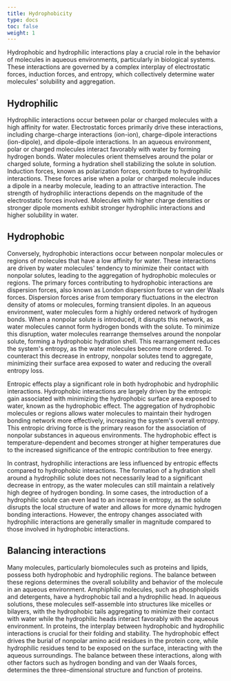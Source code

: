 ```yaml
---
title: Hydrophobicity
type: docs
toc: false
weight: 1
---
```


Hydrophobic and hydrophilic interactions play a crucial role in the behavior of molecules in aqueous environments, particularly in biological systems.
These interactions are governed by a complex interplay of electrostatic forces, induction forces, and entropy, which collectively determine water molecules' solubility and aggregation.

## Hydrophilic

Hydrophilic interactions occur between polar or charged molecules with a high affinity for water.
Electrostatic forces primarily drive these interactions, including charge-charge interactions (ion-ion), charge-dipole interactions (ion-dipole), and dipole-dipole interactions.
In an aqueous environment, polar or charged molecules interact favorably with water by forming hydrogen bonds.
Water molecules orient themselves around the polar or charged solute, forming a hydration shell stabilizing the solute in solution.
Induction forces, known as polarization forces, contribute to hydrophilic interactions.
These forces arise when a polar or charged molecule induces a dipole in a nearby molecule, leading to an attractive interaction.
The strength of hydrophilic interactions depends on the magnitude of the electrostatic forces involved.
Molecules with higher charge densities or stronger dipole moments exhibit stronger hydrophilic interactions and higher solubility in water.

## Hydrophobic

Conversely, hydrophobic interactions occur between nonpolar molecules or regions of molecules that have a low affinity for water.
These interactions are driven by water molecules' tendency to minimize their contact with nonpolar solutes, leading to the aggregation of hydrophobic molecules or regions.
The primary forces contributing to hydrophobic interactions are dispersion forces, also known as London dispersion forces or van der Waals forces.
Dispersion forces arise from temporary fluctuations in the electron density of atoms or molecules, forming transient dipoles.
In an aqueous environment, water molecules form a highly ordered network of hydrogen bonds.
When a nonpolar solute is introduced, it disrupts this network, as water molecules cannot form hydrogen bonds with the solute.
To minimize this disruption, water molecules rearrange themselves around the nonpolar solute, forming a hydrophobic hydration shell.
This rearrangement reduces the system's entropy, as the water molecules become more ordered.
To counteract this decrease in entropy, nonpolar solutes tend to aggregate, minimizing their surface area exposed to water and reducing the overall entropy loss.

Entropic effects play a significant role in both hydrophobic and hydrophilic interactions.
Hydrophobic interactions are largely driven by the entropic gain associated with minimizing the hydrophobic surface area exposed to water, known as the hydrophobic effect.
The aggregation of hydrophobic molecules or regions allows water molecules to maintain their hydrogen bonding network more effectively, increasing the system's overall entropy.
This entropic driving force is the primary reason for the association of nonpolar substances in aqueous environments.
The hydrophobic effect is temperature-dependent and becomes stronger at higher temperatures due to the increased significance of the entropic contribution to free energy.

In contrast, hydrophilic interactions are less influenced by entropic effects compared to hydrophobic interactions.
The formation of a hydration shell around a hydrophilic solute does not necessarily lead to a significant decrease in entropy, as the water molecules can still maintain a relatively high degree of hydrogen bonding.
In some cases, the introduction of a hydrophilic solute can even lead to an increase in entropy, as the solute disrupts the local structure of water and allows for more dynamic hydrogen bonding interactions.
However, the entropy changes associated with hydrophilic interactions are generally smaller in magnitude compared to those involved in hydrophobic interactions.

## Balancing interactions

Many molecules, particularly biomolecules such as proteins and lipids, possess both hydrophobic and hydrophilic regions.
The balance between these regions determines the overall solubility and behavior of the molecule in an aqueous environment.
Amphiphilic molecules, such as phospholipids and detergents, have a hydrophobic tail and a hydrophilic head.
In aqueous solutions, these molecules self-assemble into structures like micelles or bilayers, with the hydrophobic tails aggregating to minimize their contact with water while the hydrophilic heads interact favorably with the aqueous environment.
In proteins, the interplay between hydrophobic and hydrophilic interactions is crucial for their folding and stability.
The hydrophobic effect drives the burial of nonpolar amino acid residues in the protein core, while hydrophilic residues tend to be exposed on the surface, interacting with the aqueous surroundings.
The balance between these interactions, along with other factors such as hydrogen bonding and van der Waals forces, determines the three-dimensional structure and function of proteins.

